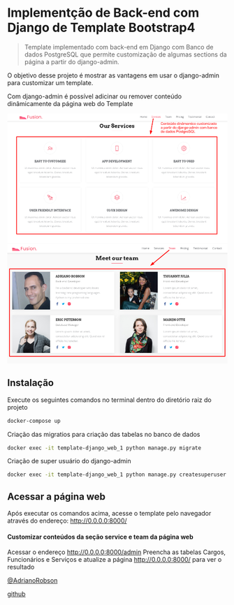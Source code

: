 # Implementção de Back-end com Django de Template Bootstrap4

> Template implementado com back-end em Django com Banco de dados PostgreSQL que permite customização de algumas sections da página a partir do django-admin.  

<!-- Informações curtas sobre o projeto -->
O objetivo desse projeto é mostrar as vantagens em usar o django-admin para customizar um template. 

Com django-admin é possível adicinar ou remover conteúdo dinâmicamente da página web do Template
<!-- Fim informações curtas -->

<!-- Aqui colocamos um scress shot do projeto -->
![Seção de serviços](readme/services.png) 
![Seção de time](readme/team.png) 
<!-- Fim screen shots -->

<!-- Se você quiser passar alguma informação sobre instalação, deve seguir esse padrão -->
## Instalação
 
Execute os seguintes comandos no terminal dentro do diretório raiz do projeto

```sh
docker-compose up
```  


Criação das migratios para criação das tabelas no banco de dados

```sh
docker exec -it template-django_web_1 python manage.py migrate
```  

Criação de super usuário do django-admin

```sh
docker exec -it template-django_web_1 python manage.py createsuperuser
```  

<!-- Fim info instalação -->

<!-- Exemplo de uso -->
## Acessar a página web

Após executar os comandos acima, acesse o template pelo navegador através do endereço: http://0.0.0.0:8000/

#### Customizar conteúdos da seção service e team da página web

Acessar o endereço http://0.0.0.0:8000/admin
Preencha as tabelas Cargos, Funcionários e Serviços e atualize a página http://0.0.0.0:8000/ para ver o resultado



<!-- Fim exemplo de uso -->
 
[@AdrianoRobson](https://www.linkedin.com/in/adriano-robson/)  
 
[github](https://github.com/AdrianoRobson)

<!-- Fim informações sobre o criador -->
 